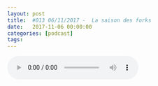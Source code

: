 ```yaml
---
layout: post
title:  #013 06/11/2017 -  La saison des forks
date:   2017-11-06 00:00:00
categories: [podcast]
tags:
---
```

<audio src='http://feeds.soundcloud.com/stream/351712375-la-bulle-crypto-013-06112017-la-saison-des-forks.mp3' auto-play='false' controls='true' />

#013 06/11/2017 -  La saison des forks

Des questions à propos de l’épisode ? On a dit une bêtise ? Envie de partager et d’échanger ?
Rejoins nous sur notre communauté Telegram (https://t.me/joinchat/BPCby0LDFPYTUhYNDlILVg) ou par Twitter @labullecrypto.

Bitcoin: pump dû à la bénédiction de CME
http://bitcoinist.com/cme-group-launch-bitcoin-futures-trading/

Bitcoin Cash Hard Fork:
https://www.bitcoinabc.org/november

Binance referal program !
https://support.binance.com/hc/en-us/articles/115002423451-Binance-Referral-Program

IOTA présente Masked Authenticated Messagings
https://blog.iota.org/introducing-masked-authenticated-messaging-e55c1822d50e

Monaco enfin validé !
https://medium.com/@monaco_card/monaco-dev-update-monaco-card-program-receives-green-light-36cc9f94143b

ICO Bancor ne se passe pas bien
http://www.zerohedge.com/news/2017-11-02/another-one-worlds-largest-icos-collapsing


Ce que dit Twitter: 
ScoreCOIN 
KeKCoin

Soutenez le podcast:
BTC: 1F8mSBpdVSYbW7S5w5zaFRtPkJGAjneFVN
LTC: LgKsmiwozmhH4XixzP9iUzHR3DBGtCuo7F
ETH (et autres tokens): 0xe390d66441D0144fd54bd82Bff96B94E7620196f 

Intro/outro music: Cash Rules by Ari de Niro is licensed under a Attribution-NonCommercial 3.0 International License.
